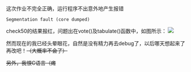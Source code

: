 这次作业不完全正确，运行程序不出意外地产生报错

`Segmentation fault (core dumped)`

check50的结果报红，问题出在vote()及tabulate()函数中，如图所示：
![](https://raw.githubusercontent.com/kaze-0/cs50x_2023/main/week3/Problem%20Set%203/runoff/tmp.png)

然而现在的我已经头晕眼花，自然是没有精力再去debug了，以后哪天想起来了再改吧！~~（大概率不会了）~~

~~另外，我恨C语言（瘫~~
